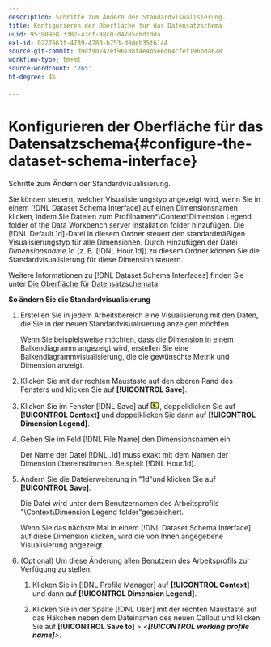 ```yaml
---
description: Schritte zum Ändern der Standardvisualisierung.
title: Konfigurieren der Oberfläche für das Datensatzschema
uuid: 953909e8-3382-43cf-98c0-d4785c6d1dda
exl-id: 0227663f-4789-4780-b753-d0deb35f6144
source-git-commit: d9df90242ef96188f4e4b5e6d04cfef196b0a628
workflow-type: tm+mt
source-wordcount: '265'
ht-degree: 4%

---
```


# Konfigurieren der Oberfläche für das Datensatzschema{#configure-the-dataset-schema-interface}

Schritte zum Ändern der Standardvisualisierung.

Sie können steuern, welcher Visualisierungstyp angezeigt wird, wenn Sie in einem [!DNL Dataset Schema Interface] auf einen Dimensionsnamen klicken, indem Sie Dateien zum Profilnamen\*\Context\Dimension Legend folder of the Data Workbench server installation folder hinzufügen. Die [!DNL Default.1d]-Datei in diesem Ordner steuert den standardmäßigen Visualisierungstyp für alle Dimensionen. Durch Hinzufügen der Datei *Dimensionsname*.1d (z. B. [!DNL Hour.1d]) zu diesem Ordner können Sie die Standardvisualisierung für diese Dimension steuern.

Weitere Informationen zu [!DNL Dataset Schema Interfaces] finden Sie unter [Die Oberfläche für Datensatzschemata](../../../home/c-get-started/c-admin-intrf/c-dtst-sch-intrf.md#concept-e147b3a5b542453ca2b121e1c85bb175).

**So ändern Sie die Standardvisualisierung**

1. Erstellen Sie in jedem Arbeitsbereich eine Visualisierung mit den Daten, die Sie in der neuen Standardvisualisierung anzeigen möchten.

   Wenn Sie beispielsweise möchten, dass die Dimension in einem Balkendiagramm angezeigt wird, erstellen Sie eine Balkendiagrammvisualisierung, die die gewünschte Metrik und Dimension anzeigt.

1. Klicken Sie mit der rechten Maustaste auf den oberen Rand des Fensters und klicken Sie auf **[!UICONTROL Save]**.
1. Klicken Sie im Fenster [!DNL Save] auf ![](assets/btn_folder_up.png), doppelklicken Sie auf **[!UICONTROL Context]** und doppelklicken Sie dann auf **[!UICONTROL Dimension Legend]**.
1. Geben Sie im Feld [!DNL File Name] den Dimensionsnamen ein.

   Der Name der Datei [!DNL .1d] muss exakt mit dem Namen der Dimension übereinstimmen. Beispiel: [!DNL Hour.1d].

1. Ändern Sie die Dateierweiterung in &quot;1d&quot;und klicken Sie auf **[!UICONTROL Save]**.

   Die Datei wird unter dem Benutzernamen des Arbeitsprofils &quot;\Context\Dimension Legend folder&quot;gespeichert.

   Wenn Sie das nächste Mal in einem [!DNL Dataset Schema Interface] auf diese Dimension klicken, wird die von Ihnen angegebene Visualisierung angezeigt.

1. (Optional) Um diese Änderung allen Benutzern des Arbeitsprofils zur Verfügung zu stellen:

   1. Klicken Sie in [!DNL Profile Manager] auf **[!UICONTROL Context]** und dann auf **[!UICONTROL Dimension Legend]**.

   1. Klicken Sie in der Spalte [!DNL User] mit der rechten Maustaste auf das Häkchen neben dem Dateinamen des neuen Callout und klicken Sie auf **[!UICONTROL Save to]** > *&lt;**[!UICONTROL working profile name]**>*.
